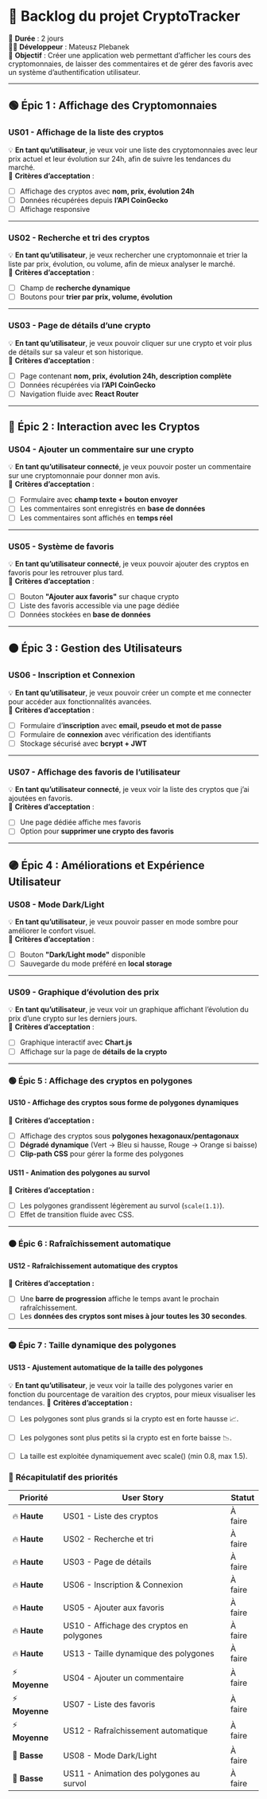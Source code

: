 # 📌 Backlog du projet CryptoTracker

📅 **Durée** : 2 jours  
👨‍💻 **Développeur** : Mateusz Plebanek  
🎯 **Objectif** : Créer une application web permettant d’afficher les cours des cryptomonnaies, de laisser des commentaires et de gérer des favoris avec un système d’authentification utilisateur.

---

## **🟢 Épic 1 : Affichage des Cryptomonnaies**
### **US01 - Affichage de la liste des cryptos**  
💡 **En tant qu’utilisateur**, je veux voir une liste des cryptomonnaies avec leur prix actuel et leur évolution sur 24h, afin de suivre les tendances du marché.  
📌 **Critères d’acceptation** :  
- [ ] Affichage des cryptos avec **nom, prix, évolution 24h**  
- [ ] Données récupérées depuis **l’API CoinGecko**  
- [ ] Affichage responsive  

---

### **US02 - Recherche et tri des cryptos**  
💡 **En tant qu’utilisateur**, je veux rechercher une cryptomonnaie et trier la liste par prix, évolution, ou volume, afin de mieux analyser le marché.  
📌 **Critères d’acceptation** :  
- [ ] Champ de **recherche dynamique**  
- [ ] Boutons pour **trier par prix, volume, évolution**  

---

### **US03 - Page de détails d’une crypto**  
💡 **En tant qu’utilisateur**, je veux pouvoir cliquer sur une crypto et voir plus de détails sur sa valeur et son historique.  
📌 **Critères d’acceptation** :  
- [ ] Page contenant **nom, prix, évolution 24h, description complète**  
- [ ] Données récupérées via **l’API CoinGecko**  
- [ ] Navigation fluide avec **React Router**  

---

## **🔵 Épic 2 : Interaction avec les Cryptos**
### **US04 - Ajouter un commentaire sur une crypto**  
💡 **En tant qu’utilisateur connecté**, je veux pouvoir poster un commentaire sur une cryptomonnaie pour donner mon avis.  
📌 **Critères d’acceptation** :  
- [ ] Formulaire avec **champ texte + bouton envoyer**  
- [ ] Les commentaires sont enregistrés en **base de données**  
- [ ] Les commentaires sont affichés en **temps réel**  

---

### **US05 - Système de favoris**  
💡 **En tant qu’utilisateur connecté**, je veux pouvoir ajouter des cryptos en favoris pour les retrouver plus tard.  
📌 **Critères d’acceptation** :  
- [ ] Bouton **"Ajouter aux favoris"** sur chaque crypto  
- [ ] Liste des favoris accessible via une page dédiée  
- [ ] Données stockées en **base de données**  

---

## **🟠 Épic 3 : Gestion des Utilisateurs**
### **US06 - Inscription et Connexion**  
💡 **En tant qu’utilisateur**, je veux pouvoir créer un compte et me connecter pour accéder aux fonctionnalités avancées.  
📌 **Critères d’acceptation** :  
- [ ] Formulaire d’**inscription** avec **email, pseudo et mot de passe**  
- [ ] Formulaire de **connexion** avec vérification des identifiants  
- [ ] Stockage sécurisé avec **bcrypt + JWT**  

---

### **US07 - Affichage des favoris de l’utilisateur**  
💡 **En tant qu’utilisateur connecté**, je veux voir la liste des cryptos que j’ai ajoutées en favoris.  
📌 **Critères d’acceptation** :  
- [ ] Une page dédiée affiche mes favoris  
- [ ] Option pour **supprimer une crypto des favoris**  

---

## **🟣 Épic 4 : Améliorations et Expérience Utilisateur**
### **US08 - Mode Dark/Light**  
💡 **En tant qu’utilisateur**, je veux pouvoir passer en mode sombre pour améliorer le confort visuel.  
📌 **Critères d’acceptation** :  
- [ ] Bouton **"Dark/Light mode"** disponible  
- [ ] Sauvegarde du mode préféré en **local storage**  

---

### **US09 - Graphique d’évolution des prix**  
💡 **En tant qu’utilisateur**, je veux voir un graphique affichant l’évolution du prix d’une crypto sur les derniers jours.  
📌 **Critères d’acceptation** :  
- [ ] Graphique interactif avec **Chart.js**  
- [ ] Affichage sur la page de **détails de la crypto**  

---

### 🟢 **Épic 5 : Affichage des cryptos en polygones**

#### **US10 - Affichage des cryptos sous forme de polygones dynamiques**
📌 **Critères d’acceptation :**  
- [ ] Affichage des cryptos sous **polygones hexagonaux/pentagonaux**  
- [ ] **Dégradé dynamique** (Vert → Bleu si hausse, Rouge → Orange si baisse)  
- [ ] **Clip-path CSS** pour gérer la forme des polygones  

#### **US11 - Animation des polygones au survol**
📌 **Critères d’acceptation :**  
- [ ] Les polygones grandissent légèrement au survol (`scale(1.1)`).  
- [ ] Effet de transition fluide avec CSS.  

---

### 🟠 **Épic 6 : Rafraîchissement automatique**

#### **US12 - Rafraîchissement automatique des cryptos**
📌 **Critères d’acceptation :**  
- [ ] Une **barre de progression** affiche le temps avant le prochain rafraîchissement.  
- [ ] Les **données des cryptos sont mises à jour toutes les 30 secondes**.

---

### 🟡 **Épic 7 : Taille dynamique des polygones**

#### **US13 - Ajustement automatique de la taille des polygones**
💡 **En tant qu’utilisateur**, je veux voir la taille des polygones varier en fonction du pourcentage de varaition des cryptos, pour mieux visualiser les tendances.
📌 **Critères d’acceptation :**  
- [ ] Les polygones sont plus grands si la crypto est en forte hausse 📈.  
- [ ] Les polygones sont plus petits si la crypto est en forte baisse 📉.
- [ ] La taille est exploitée dynamiquement avec scale() (min 0.8, max 1.5).


### 🚀 **Récapitulatif des priorités**

| **Priorité** | **User Story** | **Statut** |
|-------------|---------------|------------|
| 🔥 **Haute** | US01 - Liste des cryptos | À faire |
| 🔥 **Haute** | US02 - Recherche et tri | À faire |
| 🔥 **Haute** | US03 - Page de détails | À faire |
| 🔥 **Haute** | US06 - Inscription & Connexion | À faire |
| 🔥 **Haute** | US05 - Ajouter aux favoris | À faire |
| 🔥 **Haute** | US10 - Affichage des cryptos en polygones | À faire |
| 🔥 **Haute** | US13 - Taille dynamique des polygones | À faire |
| ⚡ **Moyenne** | US04 - Ajouter un commentaire | À faire |
| ⚡ **Moyenne** | US07 - Liste des favoris | À faire |
| ⚡ **Moyenne** | US12 - Rafraîchissement automatique | À faire |
| 🎨 **Basse** | US08 - Mode Dark/Light | À faire |
| 🎨 **Basse** | US11 - Animation des polygones au survol | À faire |



